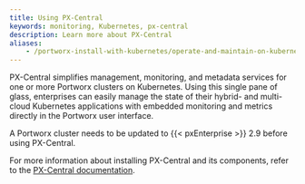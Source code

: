 ```yaml
---
title: Using PX-Central
keywords: monitoring, Kubernetes, px-central
description: Learn more about PX-Central
aliases:
    - /portworx-install-with-kubernetes/operate-and-maintain-on-kubernetes/monitoring/using-px-central/
---
```

PX-Central simplifies management, monitoring, and metadata services for one or more Portworx clusters on Kubernetes. Using this single pane of glass, enterprises can easily manage the state of their hybrid- and multi-cloud Kubernetes applications with embedded monitoring and metrics directly in the Portworx user interface.

A Portworx cluster needs to be updated to {{< pxEnterprise >}} 2.9 before using PX-Central. 

For more information about installing PX-Central and its components, refer to the [PX-Central documentation](https://central.docs.portworx.com/).



